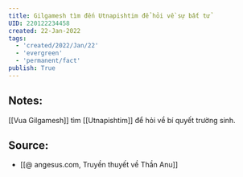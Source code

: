 ```yaml
---
title: Gilgamesh tìm đến Utnapishtim để hỏi về sự bất tử
UID: 220122234458
created: 22-Jan-2022
tags:
  - 'created/2022/Jan/22'
  - 'evergreen'
  - 'permanent/fact'
publish: True
---
```

## Notes:
[[Vua Gilgamesh]] tìm [[Utnapishtim]] để hỏi về bí quyết trường sinh.

## Source:
- [[@ angesus.com, Truyền thuyết về Thần Anu]]


